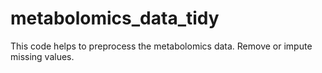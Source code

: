 # metabolomics_data_tidy
This code helps to preprocess the metabolomics data. Remove or impute missing values.
